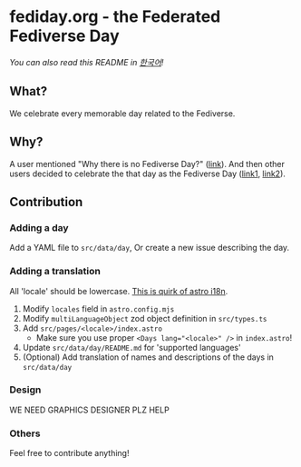 # fediday.org - the Federated Fediverse Day

*You can also read this README in [한국어](README.ko.md)!*

## What?

We celebrate every memorable day related to the Fediverse.

## Why?

A user mentioned "Why there is no Fediverse Day?" ([link](https://yuri.garden/notes/a6fudw931d)).
And then other users decided to celebrate the that day as the Fediverse Day ([link1](https://uri.life/@dazeemdas/114317410597152387), [link2](https://planet.moe/@robin_maki/114317413994515299)).

## Contribution

### Adding a day

Add a YAML file to `src/data/day`, Or create a new issue describing the day.

### Adding a translation

All 'locale' should be lowercase. [This is quirk of astro i18n](https://docs.astro.build/en/reference/modules/astro-i18n/#getrelativelocaleurl).

1. Modify `locales` field in `astro.config.mjs`
2. Modify `multiLanguageObject` zod object definition in `src/types.ts`
3. Add `src/pages/<locale>/index.astro`
   - Make sure you use proper `<Days lang="<locale>" />` in `index.astro`!
4. Update `src/data/day/README.md` for 'supported languages'
5. (Optional) Add translation of names and descriptions of the days in `src/data/day`

### Design

WE NEED GRAPHICS DESIGNER PLZ HELP

### Others

Feel free to contribute anything!
